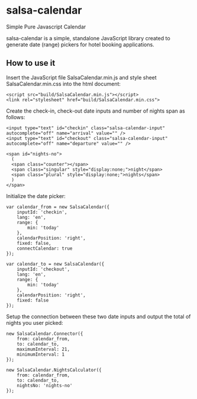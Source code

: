 # salsa-calendar
Simple Pure Javascript Calendar

salsa-calendar is a simple, standalone JavaScript library created to generate
date (range) pickers for hotel booking applications.


## How to use it
Insert the JavaScript file SalsaCalendar.min.js and style sheet SalsaCalendar.min.css
into the html document:
```
<script src="build/SalsaCalendar.min.js"></script>
<link rel="stylesheet" href="build/SalsaCalendar.min.css">
```

Create the check-in, check-out date inputs and number of nights span as follows:
```
<input type="text" id="checkin" class="salsa-calendar-input" autocomplete="off" name="arrival" value="" />
<input type="text" id="checkout" class="salsa-calendar-input" autocomplete="off" name="departure" value="" />

<span id="nights-no">
  (
  <span class="counter"></span>
  <span class="singular" style="display:none;">night</span>
  <span class="plural" style="display:none;">nights</span>
  )
</span>
```

Initialize the date picker:
```
var calendar_from = new SalsaCalendar({
    inputId: 'checkin',
    lang: 'en',
    range: {
        min: 'today'
    },
    calendarPosition: 'right',
    fixed: false,
    connectCalendar: true
});

var calendar_to = new SalsaCalendar({
    inputId: 'checkout',
    lang: 'en',
    range: {
        min: 'today'
    },
    calendarPosition: 'right',
    fixed: false
});
```

Setup the connection between these two date inputs and output the total of nights you user picked:
```
new SalsaCalendar.Connector({
    from: calendar_from,
    to: calendar_to,
    maximumInterval: 21,
    minimumInterval: 1
});

new SalsaCalendar.NightsCalculator({
    from: calendar_from,
    to: calendar_to,
    nightsNo: 'nights-no'
});
```

